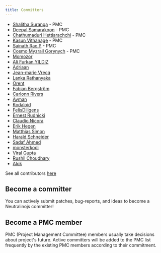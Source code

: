 ```yaml
---
title: Committers
---
```


- [Shalitha Suranga](https://github.com/shalithasuranga) - PMC
- [Deepal Samarakoon](https://github.com/deepz123) - PMC
- [Chathumaduri Hettiarachchi](https://github.com/Chathumaduri456) - PMC
- [Kasun Vithanage](https://github.com/kasvith) - PMC
- [Sainath Rao P](https://github.com/pathange-s) - PMC
- [Cosmo Myzrail Gorynych](https://github.com/CosmoMyzrailGorynych) - PMC
- [Momozor](https://github.com/momozor)
- [Ali Furkan YILDIZ](https://github.com/uAliFurkanY)
- [Adriaan](https://github.com/hypherionmc)
- [Jean-marie Vrecq](https://github.com/corbane)
- [Lanka Rathanyaka](https://github.com/Lahirutech)
- [Orent](https://github.com/orent)
- [Fabian Bergström](https://github.com/fabjan)
- [Carlonn Rivers](https://github.com/danidre14)
- [Ayman](https://github.com/Ayman161803)
- [Kodaloid](https://github.com/kodaloid)
- [FelisDiligens](https://github.com/FelisDiligens)
- [Ernest Rudnicki](https://github.com/ernest-rudnicki)
- [Claudio Nicora](https://github.com/nicorac)
- [Erik Hegen](https://github.com/ratatoeskr666)
- [Matthias Simon](https://github.com/simomat)
- [Harald Schneider](https://github.com/hschneider)
- [Sadaf Ahmed](https://github.com/Sadaf-A)
- [monsterkodi](https://github.com/monsterkodi)
- [Viral Gupta](https://github.com/viralgupta)
- [Rushil Choudhary](https://github.com/rushil-118)
- [Alok](https://github.com/Oshlok)

See all contributors [here](https://github.com/neutralinojs/neutralinojs/graphs/contributors)

## Become a committer

You can actively submit patches, bug-reports, and ideas to become a Neutralinojs committer!

## Become a PMC member

PMC (Project Management Committee) members usually take decisions about project's future.
Active committers will be added to the PMC list frequently by the existing PMC members
according to their commitment.
